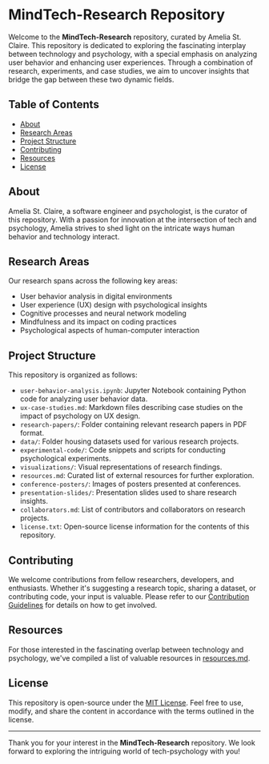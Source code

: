 # MindTech-Research Repository

Welcome to the **MindTech-Research** repository, curated by Amelia St. Claire. This repository is dedicated to exploring the fascinating interplay between technology and psychology, with a special emphasis on analyzing user behavior and enhancing user experiences. Through a combination of research, experiments, and case studies, we aim to uncover insights that bridge the gap between these two dynamic fields.

## Table of Contents

- [About](#about)
- [Research Areas](#research-areas)
- [Project Structure](#project-structure)
- [Contributing](#contributing)
- [Resources](#resources)
- [License](#license)

## About

Amelia St. Claire, a software engineer and psychologist, is the curator of this repository. With a passion for innovation at the intersection of tech and psychology, Amelia strives to shed light on the intricate ways human behavior and technology interact.

## Research Areas

Our research spans across the following key areas:

- User behavior analysis in digital environments
- User experience (UX) design with psychological insights
- Cognitive processes and neural network modeling
- Mindfulness and its impact on coding practices
- Psychological aspects of human-computer interaction

## Project Structure

This repository is organized as follows:

- `user-behavior-analysis.ipynb`: Jupyter Notebook containing Python code for analyzing user behavior data.
- `ux-case-studies.md`: Markdown files describing case studies on the impact of psychology on UX design.
- `research-papers/`: Folder containing relevant research papers in PDF format.
- `data/`: Folder housing datasets used for various research projects.
- `experimental-code/`: Code snippets and scripts for conducting psychological experiments.
- `visualizations/`: Visual representations of research findings.
- `resources.md`: Curated list of external resources for further exploration.
- `conference-posters/`: Images of posters presented at conferences.
- `presentation-slides/`: Presentation slides used to share research insights.
- `collaborators.md`: List of contributors and collaborators on research projects.
- `license.txt`: Open-source license information for the contents of this repository.

## Contributing

We welcome contributions from fellow researchers, developers, and enthusiasts. Whether it's suggesting a research topic, sharing a dataset, or contributing code, your input is valuable. Please refer to our [Contribution Guidelines](CONTRIBUTING.md) for details on how to get involved.

## Resources

For those interested in the fascinating overlap between technology and psychology, we've compiled a list of valuable resources in [resources.md](resources.md).

## License

This repository is open-source under the [MIT License](LICENSE.txt). Feel free to use, modify, and share the content in accordance with the terms outlined in the license.

---

Thank you for your interest in the **MindTech-Research** repository. We look forward to exploring the intriguing world of tech-psychology with you!

